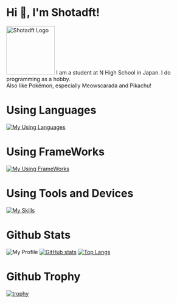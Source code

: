# Hi 👋, I'm Shotadft!
<img src="https://www.shotadft.com/img/shotadft_icon_a.webp" width="127" alt="Shotadft Logo"/>
I am a student at N High School in Japan. I do programming as a hobby.<br/>
Also like Pokémon, especially Meowscarada and Pikachu!

# Using Languages
[![My Using Languages](https://skillicons.dev/icons?i=c,cpp,cs,java,kotlin,html,css,js,ts,nodejs,python,lua,md&theme=light)](https://skillicons.dev)
# Using FrameWorks
[![My Using FrameWorks](https://skillicons.dev/icons?i=dotnet,jquery&theme=dark)](https://skillicons.dev)
# Using Tools and Devices
[![My Skills](https://skillicons.dev/icons?i=git,github,windows,apple,vscode,visualstudio,idea,cmake,unreal,blender,cloudflare,twitter,discord&theme=dark)](https://skillicons.dev)

# Github Stats
![My Profile](https://github-profile-summary-cards.vercel.app/api/cards/profile-details?username=shotadft&theme=transparent)
[![GitHub stats](https://github-readme-stats.vercel.app/api?username=shotadft&show_icons=true&include_all_commits=true&ring_color=fcfc00&hide=stars&locale=ja&theme=transparent)](https://github.com/anuraghazra/github-readme-stats)
[![Top Langs](https://github-readme-stats.vercel.app/api/top-langs/?username=shotadft&layout=compact&theme=transparent)](https://github.com/anuraghazra/github-readme-stats)

# Github Trophy
[![trophy](https://github-profile-trophy.vercel.app/?username=shotadft)](https://github.com/ryo-ma/github-profile-trophy)

<!---
shotadft/shotadft is a ✨ special ✨ repository because its `README.md` (this file) appears on your GitHub profile.
You can click the Preview link to take a look at your changes.
--->
